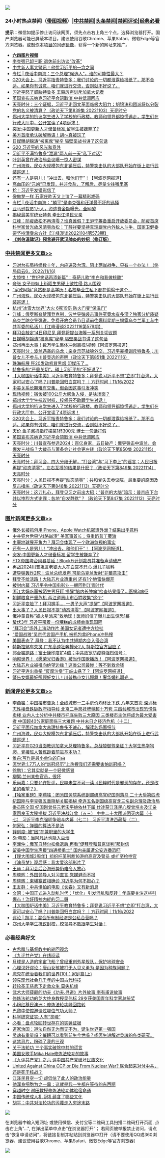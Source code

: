 ![](https://raw.githubusercontent.com/jsvpn/jsproxy/dev/64photo/fqnews-qr.jpg)

<div id="tt">
<h3>24小时热点禁闻（<a href="https://aaa.v2dns.tk/?QAjUl=BgRp5UNKRn&T5Vk=fPVH&Q59Ab=WxGE" target="_blank">带图视频</a>）|<a href="#%E4%B8%AD%E5%85%B1%E7%A6%81%E9%97%BB%E6%9B%B4%E5%A4%9A%E6%96%87%E7%AB%A0">中共禁闻</a>|<a href="#%E5%9B%BE%E7%89%87%E6%96%B0%E9%97%BB%E6%9B%B4%E5%A4%9A%E6%96%87%E7%AB%A0">头条禁闻</a>|<a href="#%E6%96%B0%E9%97%BB%E8%AF%84%E8%AE%BA%E6%9B%B4%E5%A4%9A%E6%96%87%E7%AB%A0">禁闻评论|<a href="#%E5%BF%85%E7%9C%8B%E7%BB%8F%E5%85%B8%E5%A5%BD%E6%96%87">经典必看</a></h3>
<div><b>提示：</b>微信如提示停止访问该网页，须先点击右上角三个点，选择浏览器打开。国产浏览器可能已屏蔽本项目，建议使用谷歌Chrome、苹果Safari、微软Edge等官方浏览器。或<a href="%E5%88%B6%E4%BD%9Cgit%E7%A6%81%E9%97%BB%E9%95%9C%E5%83%8F.md">制作本项目的同步镜像</a>，获得一个新的网址来推广。</div>
<ul>
<li><b><a href="http://d2.v2rss.gq/64.mp4" target="_blank">六四图片视频</a></b></li>
<li><a href="/cbnews/20221116/1812011.md">李克强已卸三职 退休前出访谈“改革”</a></li>
<li><a href="/cnnews/hknews/20221116/1811749.md">中共新人事大警讯！他忧习近平的一念之间</a></li>
<li><a href="/cbnews/20221116/1811866.md">专栏 | 夜话中南海：三个总理"候选人"，谁的可能性最大？</a></li>
<li><a href="/comments/20221117/1812359.md">G20大会上，习近平指责特鲁多：我们讨论的一切都泄露给报纸了，那不合适。如果你有诚意，咱们就进行交流，否则就不好说了。</a></li>
<li><a href="/cnnews/20221117/1812470.md">习近平怒了威胁特鲁多 王毅厉声训斥加拿大记者</a></li>
<li><a href="/cbnews/20221116/1812255.md">英国宣布苏纳克习近平会晤取消 中共低调回应</a></li>
<li><a href="/cbnews/20221116/1812193.md">天亮时分：三个证据，习近平走回文革面临极大阻力；胡锦涛和团派将以分裂党的名义被清算？（政论天下第839集 20221103）天亮时分</a></li>
<li><a href="/comments/20221117/1812365.md">郑州大学的抗议学生进入了学校的行政楼，教师和领导都惊慌逃走，学生们在行政大厅中，公开宣读了4项诉求！</a></li>
<li><a href="/topimagenews/20221117/1812468.md">突发:中国更新人才储备标准,留学生被嫌弃了?</a></li>
<li><a href="/comments/20221116/1812185.md">美方首度承认破解唇语！胡～真被玩了</a></li>
<li><a href="/cbnews/20221117/1812601.md">日媒曝胡锦涛“被离席”秘辛 隔壁栗战书讲了这句话</a></li>
<li><a href="/headline/20221117/1812415.md">G20 习近平的风光和意外</a></li>
<li><a href="/headline/20221117/1812335.md">习近平不满特鲁多&quot;泄漏&quot;两人前一天&quot;私下对话&quot;</a></li>
<li><a href="/lifebaike/20221116/1811801.md">叶剑英曾在政治局会议曝一惊人密谋</a></li>
<li><a href="/comments/20221117/1812609.md">广州海珠，民众大规模包东北镇压后，特警突击队的大部队开始在街上进行武装巡逻！</a></li>
<li><a href="/topimagenews/20221117/1812480.md">还有一人是男儿！“冲出去，和他们干”！【阿波罗网报道】</a></li>
<li><a href="/lifebaike/20221117/1812495.md">高血压的“元凶”已发现，并非食盐，了解后，尽量少往嘴里塞</a></li>
<li><a href="/comments/20221116/1812189.md">尬！习近平发错彩信了</a></li>
<li><a href="/cnnews/20221117/1812594.md">像做梦一样 石家庄昨天又上演了一幕精彩戏码</a></li>
<li><a href="/cbnews/20221116/1811867.md">专栏 | 夜话中南海："躺平"是李克强和汪洋最不坏的选择</a></li>
<li><a href="/cnnews/20221117/1812371.md">亚马逊裁员1万人，资遣费金额曝光，全网酸</a></li>
<li><a href="/cnnews/20221117/1812430.md">揭秘最美军统女特务 牵出江泽民父亲</a></li>
<li><a href="/cbnews/20221116/1812181.md">江峰：防疫放松不再清零？谁真谁假？王沪宁筹备重启开放委员会，防疫首席科学家曾光放风清零放松；丁薛祥要坚持真理跟党内外敌人斗争，国家卫健委要坚持清零总方针【江峰漫谈20221104第573期】</a></li>
<li><b><a href="/comments/20200207/1272816.md" target="_blank">《刘伯温碑记》预言避开武汉肺炎的妙招（修订版）</a></b></li>
</ul>
</div>

<div class="catlist">
<h3><a href="/cbnews/" target="_blank">中共禁闻</a><span><a href="/cbnews/" target="_blank" rel="nofollow">更多文章>></a></span></h3>
<ul>
<li><a href="/cbnews/20221117/1812568.md" target="_blank">习对台布局持续数十年，内应遍及台湾。阻止两岸战争，只有一个办法！（终局风云6，2022/11/16)</a></li>
<li><a href="/cbnews/20221117/1812632.md" target="_blank">太惊悚！“世纪笑话再添新篇”：奇葩儿歌“李白和我做核酸”</a></li>
<li><a href="/cbnews/20221117/1812623.md" target="_blank">夸张 女子带娃上街陌生男硬上欲性侵 路人围观</a></li>
<li><a href="/cbnews/20221117/1812622.md" target="_blank">“家政阿姨”竟然都是高学历！名校毕业生私下都在偷偷干这个…</a></li>
<li><a href="/comments/20221117/1812609.md" target="_blank">广州海珠，民众大规模包东北镇压后，特警突击队的大部队开始在街上进行武装巡逻！</a></li>
<li><a href="/cbnews/20221117/1812608.md" target="_blank">杭州“冰雪大世界”大火 6死19伤 防火门变“保温门”</a></li>
<li><a href="/cbnews/20221117/1812607.md" target="_blank">江峰：俄罗斯夸赞拜登克制，波兰导弹袭击事件究竟水有多深？独家分析质疑乌克兰防空导弹说，免费开放会员节目请前往爆料星期三揭露乌克兰军工与中共军委的私活儿【江峰漫谈20221116第579期】</a></li>
<li><a href="/cbnews/20221117/1812602.md" target="_blank">拜习会敲定14日印尼见 拜登将提台海等一系列关切议题</a></li>
<li><a href="/cbnews/20221117/1812601.md" target="_blank">日媒曝胡锦涛“被离席”秘辛 隔壁栗战书讲了这句话</a></li>
<li><a href="/cbnews/20221117/1812600.md" target="_blank">郑州再出大事！数万学生集体冲岗离校/视频【阿波罗网报道】</a></li>
<li><a href="/cbnews/20221117/1812599.md" target="_blank">天亮时分：波兰遇袭的乌龙；亲身示范战狼外交，习近平豪横训斥特鲁多；川普女儿不参与川普竞选的声明（政论天下第851集 20221116）</a></li>
<li><a href="/cbnews/20221117/1812565.md" target="_blank">珠海航展 歼20发动机冒黑烟 印媒乐了…</a></li>
<li><a href="/cbnews/20221117/1812486.md" target="_blank">特鲁多的“严重关切”，碰上习近平的“不好说了”</a></li>
<li><a href="/comments/20221117/1812431.md" target="_blank">【大咖围炉话中美】习近平教育特鲁多；拜登说习近平不想“立即”打台湾，大家可以安心了吗？川普能回归白宫吗？ ｜方菲时间｜11/16/2022</a></li>
<li><a href="/cbnews/20221117/1812396.md" target="_blank">中美关系长期难有交集，但会因这事引发冲突</a></li>
<li><a href="/cbnews/20221117/1812395.md" target="_blank">现场视频：宿舍被100公斤大鳄鱼入侵，是啥场面？</a></li>
<li><a href="/comments/20221117/1812376.md" target="_blank">郑州大学学生抗议封校，校领导不敢跟学生对话！</a></li>
<li><a href="/comments/20221117/1812365.md" target="_blank">郑州大学的抗议学生进入了学校的行政楼，教师和领导都惊慌逃走，学生们在行政大厅中，公开宣读了4项诉求！</a></li>
<li><a href="/comments/20221117/1812359.md" target="_blank">G20大会上，习近平指责特鲁多：我们讨论的一切都泄露给报纸了，那不合适。如果你有诚意，咱们就进行交流，否则就不好说了。</a></li>
<li><a href="/cbnews/20221117/1812322.md" target="_blank">天价 鱼子酱拇指柠檬茶1杯300元 博士一句话打假</a></li>
<li><a href="/cbnews/20221116/1812255.md" target="_blank">英国宣布苏纳克习近平会晤取消 中共低调回应</a></li>
<li><a href="/cbnews/20221116/1812203.md" target="_blank">天亮时分：川普宣布参选2024；百亿身家，五日破产；俄导弹击中波兰，会爆发三战吗？大裁员与萧条会让社会更左转（政论天下第850集 20221115）天亮时分</a></li>
<li><a href="/cbnews/20221116/1812202.md" target="_blank">天亮时分：拜习会，四大分歧无解，“打台湾”与“习下李上”的谣言；人民日报再提“动态清零”，左右互搏的结果是什麽？（政论天下第849集 20221114）天亮时分</a></li>
<li><a href="/cbnews/20221116/1812201.md" target="_blank">天亮时分：人民日报不再提“动态清零”；共和党失去参议院，最重要的原因及反击措施（政论天下第848集 20221113）天亮时分</a></li>
<li><a href="/cbnews/20221116/1812200.md" target="_blank">天亮时分：这刀扎心，拜登见习之前出大招；“普京的大脑”暗示：普京应下台并以惨烈方式谢罪；各地“自发静默”？（政论天下第847集 20221112）天亮时分</a></li>

</ul>
</div>
<div class="catlist">
<h3><a href="/topimagenews/" target="_blank">图片新闻</a><span><a href="/topimagenews/" target="_blank" rel="nofollow">更多文章>></a></span></h3>
<ul>
<li><a href="/topimagenews/20221117/1812564.md" target="_blank">俄外长被抓包用iPhone、Apple Watch机密遭外泄？结果出乎意料</a></li>
<li><a href="/topimagenews/20221117/1812535.md" target="_blank">中共犯台后果“战略崩溃” 美军事首长：将重蹈普丁覆辙</a></li>
<li><a href="/topimagenews/20221117/1812519.md" target="_blank">主宰地球展开角力？拜习会体现了一个欧洲忽视的事实</a></li>
<li><a href="/topimagenews/20221117/1812480.md" target="_blank">还有一人是男儿！“冲出去，和他们干”！【阿波罗网报道】</a></li>
<li><a href="/topimagenews/20221117/1812468.md" target="_blank">突发:中国更新人才储备标准,留学生被嫌弃了?</a></li>
<li><a href="/topimagenews/20221116/1812252.md" target="_blank">FTX帝国垮台风暴蔓延！BlockFi计划裁员并准备声请破产</a></li>
<li><a href="/topimagenews/20221116/1812251.md" target="_blank">再战2024川普坦言老婆大人在白宫不开心 爆儿子猛料</a></li>
<li><a href="/topimagenews/20221116/1812250.md" target="_blank">遭导弹轰炸2死！波兰总统发声 可能乌克兰发射“非蓄意攻击”</a></li>
<li><a href="/topimagenews/20221115/1811493.md" target="_blank">拜登不给活路！大陆芯片业遭重创 还有1个地雷快爆开</a></li>
<li><a href="/topimagenews/20221115/1811492.md" target="_blank">被封内幕 习近平令中国电影业一朝回到江青时代</a></li>
<li><a href="/topimagenews/20221115/1811491.md" target="_blank">浙江大妈吃面被陌生男狂盯 提醒“脑内长肿瘤”检查结果傻了…医揭3病征</a></li>
<li><a href="/topimagenews/20221115/1811474.md" target="_blank">朝鲜粮食严重危机 两江道惠山市百姓收集“这个”</a></li>
<li><a href="/topimagenews/20221115/1811450.md" target="_blank">习近平变脸了！拜习握手…. 一男子大声“提醒”【阿波罗网报道】</a></li>
<li><a href="/topimagenews/20221115/1811402.md" target="_blank">出大事了？人民日报不提”动态清零“ 【阿波罗网报道】</a></li>
<li><a href="/topimagenews/20221115/1811299.md" target="_blank">俄神童自称“被火星派来”救地球！医师妈信了曝儿出生惊恐1幕</a></li>
<li><a href="/topimagenews/20221115/1811280.md" target="_blank">蛰伏3年 习近平带着一份糟糕的成绩单重现国际</a></li>
<li><a href="/topimagenews/20221115/1811238.md" target="_blank">“拜习会”场外上演动作片 美国女记者遭中方拉扯</a></li>
<li><a href="/topimagenews/20221115/1811222.md" target="_blank">“爱国战狼”吴京代言国产手机 被抓包拿iPhone冲热搜</a></li>
<li><a href="/topimagenews/20221114/1811180.md" target="_blank">美国表态了 拜登：我不认为中共短期内会入侵台湾</a></li>
<li><a href="/topimagenews/20221114/1811121.md" target="_blank">特斯拉煞车失灵 广东高速狂奔撞死2人 特斯拉官方回应了</a></li>
<li><a href="/topimagenews/20221114/1811092.md" target="_blank">郭台铭跑路！富士康印度扩4倍；中共放宽防疫释强烈信号；</a></li>
<li><a href="/topimagenews/20221114/1811026.md" target="_blank">响彻世界！《愿荣光归香港》被当作国歌播放！【阿波罗网报道】</a></li>
<li><a href="/topimagenews/20221114/1811021.md" target="_blank">大陆芯片业被推向绝望边缘？这类公司最惨：等不到救命钱</a></li>
<li><a href="/topimagenews/20221114/1811007.md" target="_blank">习近平连出重拳 “反腐沙皇”王岐山悬了？【阿波罗网报道】</a></li>
<li><a href="/topimagenews/20221114/1810993.md" target="_blank">警告女婿最好照顾好女儿！川普携小女儿慢舞！奢华婚礼曝光 …</a></li>

</ul>
</div>
<div class="catlist">
<h3><a href="/comments/" target="_blank">新闻评论</a><span><a href="/comments/" target="_blank" rel="nofollow">更多文章>></a></span></h3>
<ul>
<li><a href="/comments/20221117/1812661.md" target="_blank">李燕铭：中国楼市告急！全线城市一二手房价均环比下跌 八年来首次 深圳标志性楼盘跌破政府指导线 北京二手房挂牌量超十万套 三四线城市出现恐慌性卖楼 业内人士分析中共楼市托底失败三大原因 三类楼市主体将成为最大受害者 中国超40%家庭面临三大难题 中共末日之经济危机（十二）</a></li>
<li><a href="/comments/20221117/1812454.md" target="_blank">习近平面斥加拿大总理特鲁多不诚心，解读名场面细节</a></li>
<li><a href="/comments/20221117/1812609.md" target="_blank">广州海珠，民众大规模包东北镇压后，特警突击队的大部队开始在街上进行武装巡逻！</a></li>
<li><a href="/comments/20221117/1812593.md" target="_blank">习近平在G20当面教训加拿大总理特鲁多，总战狼御驾亲征？大学生热学狗爬，党接班人苦练跪着前进基本功？</a></li>
<li><a href="/comments/20221117/1812579.md" target="_blank">维舟:写作是最小单位的自由</a></li>
<li><a href="/comments/20221117/1812578.md" target="_blank">医学界:1.7万人的“新冠经历”上热搜我们还需要害怕新冠吗？</a></li>
<li><a href="/comments/20221117/1812577.md" target="_blank">徐鹏1：它其实就是一个轻微感冒</a></li>
<li><a href="/comments/20221117/1812542.md" target="_blank">柳絮:兰州某些官员，很坏</a></li>
<li><a href="/comments/20221117/1812541.md" target="_blank">乐尚嘉：只要允许批评，民粹未尝不可—读《民粹时代是邪恶的存在，还是改革的希望？》</a></li>
<li><a href="/comments/20221117/1812530.md" target="_blank">【独家重磅】李燕铭：团派国务院系统副部级高官纪国刚落马 二十大后第四虎 纪国刚与李克强五重隐秘关联揭秘 牵连五名副国级高官含三名副总理及政治局委员陈全国 纪国刚曾任元老宋平姚依林下属 仕途获江泽民心腹曾培炎及江亲家回良玉大秘提拔 习近平决战江曾（五三） 中共二十大团派团灭内幕（十七） 习近平李克强明争暗斗内幕（七二） 习近平清洗西藏帮（二）</a></li>
<li><a href="/comments/20221117/1812526.md" target="_blank">何家弘：弹窗的算法不是法</a></li>
<li><a href="/comments/20221117/1812489.md" target="_blank">锌刻度: 被“困”在兼职里的大学生</a></li>
<li><a href="/comments/20221117/1812488.md" target="_blank">Sir电影：当阿凡达也隐入尘烟</a></li>
<li><a href="/comments/20221117/1812487.md" target="_blank">李濠仲：俄军自赫尔松撤退后 再看“促拜登和普京谈判”那封信</a></li>
<li><a href="/comments/20221117/1812478.md" target="_blank">留美中国学生声援“四通桥勇士” 国内亲属遭公安连番恐吓</a></li>
<li><a href="/comments/20221117/1812477.md" target="_blank">【理大围城3周年】组织吁英制裁16港府高官及警员 或扩至检控官</a></li>
<li><a href="/comments/20221117/1812449.md" target="_blank">《演员梦》观后感：我太爱这部影片了</a></li>
<li><a href="/comments/20221117/1812448.md" target="_blank">王赫：拜习会后台海形势仍难令人放心</a></li>
<li><a href="/comments/20221117/1812447.md" target="_blank">周晓辉：外国领导人对习直言 党媒避而不报</a></li>
<li><a href="/comments/20221117/1812446.md" target="_blank">周晓辉：柬埔寨首相确诊 习近平为何不担心？</a></li>
<li><a href="/comments/20221117/1812445.md" target="_blank">王友群：中共惧怕的电影《长春》又有新消息</a></li>
<li><a href="/comments/20221117/1812440.md" target="_blank">文昭：中国正式进入动乱时代：「优化」引发混乱和反转；年底要关注这些引爆点！治好精神内耗的习二舅</a></li>
<li><a href="/comments/20221117/1812431.md" target="_blank">【大咖围炉话中美】习近平教育特鲁多；拜登说习近平不想“立即”打台湾，大家可以安心了吗？川普能回归白宫吗？ ｜方菲时间｜11/16/2022</a></li>
<li><a href="/comments/20221117/1812388.md" target="_blank">评论 | 胡平：混合所有制经济是公私合营吗？</a></li>
<li><a href="/comments/20221117/1812376.md" target="_blank">郑州大学学生抗议封校，校领导不敢跟学生对话！</a></li>

</ul>
</div>

<div class="catlist">
<h3>必看经典好文</h3>
<ul>
<li><a href="/comments/20220503/1727847.md" target="_blank">古希腊与基督教中的轮回观念</a></li>
<li><a href="/bookonline/20131116/201057.md" target="_blank">《九评共产党》在线阅读</a></li>
<li><a href="/comments/20200712/1359456.md" target="_blank">月球是人造的宇宙飞船？曾经重创外星舰队，保护地球安全</a></li>
<li><a href="/comments/20220614/1745276.md" target="_blank">心理汉奸谬论：唐山女孩被打无人见义勇为 是因为种族问题？</a></li>
<li><a href="/topimagenews/20180529/950153.md" target="_blank">魔鬼在统治着我们的世界(10)：家庭篇(上)</a></li>
<li><a href="/comments/20220329/1711799.md" target="_blank">领先现代社会几千年的中国古代科技</a></li>
<li><a href="/health/20141127/823595.md" target="_blank">转轮圣王慈悲下走救众生 莫失机缘</a></li>
<li><a href="/topimagenews/20181117/1032655.md" target="_blank">武术大师薛颠的功夫《功夫.寻道》片外故事 李有甫说故事</a></li>
<li><a href="/comments/20190517/1129285.md" target="_blank">修炼法轮功的芝大终身教授吴伟标 29岁获美国青年科学家总统奖</a></li>
<li><a href="/aomi/life/20210719/1589642.md" target="_blank">小粉红移民澳洲：修炼法轮功峰回路转</a></li>
<li><a href="/comments/20210728/1595695.md" target="_blank">巴黎中使馆邀请过哪位气功大师？</a></li>
<li><a href="/cnnews/20220202/1686894.md" target="_blank">科学研究证实:人有“灵魂”</a></li>
<li><a href="/comments/20211129/1658340.md" target="_blank">必看：盘点轮回转世存在的实锤证据</a></li>
<li><a href="/comments/20220722/1761708.md" target="_blank">道家治国：道法自然无为而无不为，诞生世界第一强国</a></li>
<li><a href="/bannedvideo/20210915/1623919.md" target="_blank">灵魂有重量吗？催眠可以看到前生今世吗？杨医生讲解对灵魂的各类研究。</a></li>
<li><a href="/yule/20210123/1473216.md" target="_blank">这禁忌片，粉碎了我的三观</a></li>
<li><a href="/cbnews/20200703/1354907.md" target="_blank">关于法轮功 三个事实破除中共的谎言</a></li>
<li><a href="/comments/20200114/1258532.md" target="_blank">美国女歌手Mika Hale修炼法轮功的故事</a></li>
<li><a href="/bookonline/20131116/201050.md" target="_blank">《九评共产党》之六 评中国共产党破坏民族文化</a></li>
<li><a href="/comments/20200820/1451960.md" target="_blank">United Against China CCP or Die From Nuclear War? 联合起来对付中共，还是死于核战？</a></li>
<li><a href="/cnnews/20220808/1768770.md" target="_blank">江泽民目空一切 却低估了此人的政治能量</a></li>
<li><a href="/topimagenews/20210219/1489990.md" target="_blank">他浑身细胞为之一震：这就是我一生都在等待的东西啊</a></li>
<li><a href="/comments/20200511/1322384.md" target="_blank">穿越时空 谢田教授修炼法轮功体验宿命通</a></li>
<li><a href="/bannedvideo/20211002/1631942.md" target="_blank">中国传统成人礼 冠礼蕴含了哪些文化</a></li>
<li><a href="/cbnews/20200720/1363328.md" target="_blank">胡平：中共对法轮功的污蔑走入穷途末路</a></li>

</ul>
</div>

![](https://raw.githubusercontent.com/jsvpn/jsproxy/dev/64photo/fqnews-qr.jpg)

在浏览器中输入短网址 或使用微信、支付宝等二维码工具扫描二维码打开页面, 点击右上角"...", 在弹出菜单中点击“在浏览器打开”； 若网页被举报禁止访问，请点击“恢复申请访问”，将链接复制并粘贴到浏览器中打开（请不要使用QQ或360浏览器，建议使用谷歌Chrome、苹果Safari、微软Edge等官方浏览器）

![](https://raw.githubusercontent.com/jsvpn/jsproxy/dev/64photo/wx.jpg)